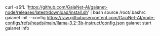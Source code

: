 curl -sSfL 'https://github.com/GaiaNet-AI/gaianet-node/releases/latest/download/install.sh' | bash
source /root/.bashrc
gaianet init --config https://raw.githubusercontent.com/GaiaNet-AI/node-configs/refs/heads/main/llama-3.2-3b-instruct/config.json
gaianet start
gaianet info
